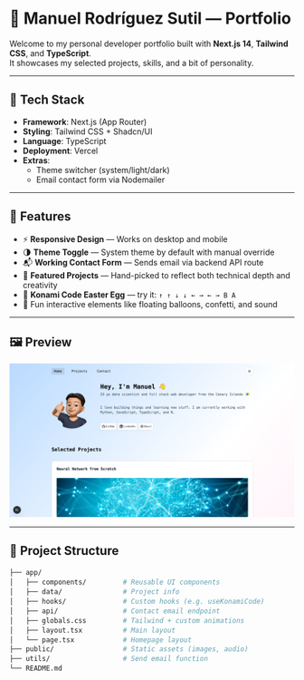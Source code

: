 # 💼 Manuel Rodríguez Sutil — Portfolio

Welcome to my personal developer portfolio built with **Next.js 14**, **Tailwind CSS**, and **TypeScript**.  
It showcases my selected projects, skills, and a bit of personality.

---

## 🚀 Tech Stack

- **Framework**: Next.js (App Router)
- **Styling**: Tailwind CSS + Shadcn/UI
- **Language**: TypeScript
- **Deployment**: Vercel
- **Extras**:
  - Theme switcher (system/light/dark)
  - Email contact form via Nodemailer

---

## 🧱 Features

- ⚡ **Responsive Design** — Works on desktop and mobile
- 🌗 **Theme Toggle** — System theme by default with manual override
- 📬 **Working Contact Form** — Sends email via backend API route
- 🧠 **Featured Projects** — Hand-picked to reflect both technical depth and creativity
- 🧠 **Konami Code Easter Egg** — try it: `↑ ↑ ↓ ↓ ← → ← → B A`
- 🎈 Fun interactive elements like floating balloons, confetti, and sound

---

## 🖼 Preview

![Screenshot of Portfolio](./public/portfolio.png)

---

## 📂 Project Structure

```bash
├── app/
│   ├── components/         # Reusable UI components
│   ├── data/               # Project info
│   ├── hooks/              # Custom hooks (e.g. useKonamiCode)
│   ├── api/                # Contact email endpoint
│   ├── globals.css         # Tailwind + custom animations
│   ├── layout.tsx          # Main layout
│   └── page.tsx            # Homepage layout
├── public/                 # Static assets (images, audio)
├── utils/                  # Send email function
└── README.md
```
